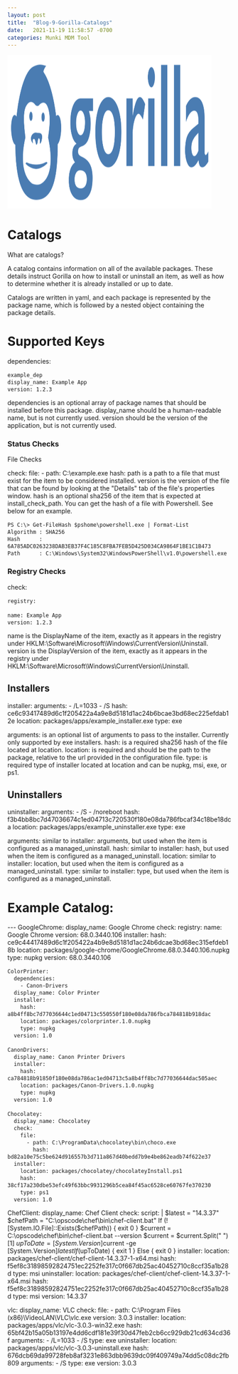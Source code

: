```yaml
---
layout: post
title:  "Blog-9-Gorilla-Catalogs"
date:   2021-11-19 11:58:57 -0700
categories: Munki MDM Tool
---
```


<img src="https://github.com/1dustindavis/gorilla/blob/main/gorilla.png" alt="MSC" width="460" height="345">



<h1>Catalogs</h1>
What are catalogs?

A catalog contains information on all of the available packages. These details instruct Gorilla on how to install or uninstall an item, as well as how to determine whether it is already installed or up to date.

Catalogs are written in yaml, and each package is represented by the package name, which is followed by a nested object containing the package details.


<h1>Supported Keys</h1>
    dependencies:

    example_dep
    display_name: Example App
    version: 1.2.3

dependencies is an optional array of package names that should be installed before this package.
display_name should be a human-readable name, but is not currently used.
version should be the version of the application, but is not currently used.

<h3>Status Checks</h3>
File Checks

check:
    file:
    - path: C:\example.exe
     hash: 
path is a path to a file that must exist for the item to be considered installed.
version is the version of the file that can be found by looking at the "Details" tab of the file's properties window.
hash is an optional sha256 of the item that is expected at install_check_path.
You can get the hash of a file with Powershell. See below for an example.

    PS C:\> Get-FileHash $pshome\powershell.exe | Format-List
    Algorithm : SHA256
    Hash      : 6A785ADC0263238DAB3EB37F4C185C8FBA7FEB5D425D034CA9864F1BE1C1B473
    Path      : C:\Windows\System32\WindowsPowerShell\v1.0\powershell.exe



<h3>Registry Checks</h3>
    check:

    registry:

    name: Example App
    version: 1.2.3

name is the DisplayName of the item, exactly as it appears in the registry under HKLM:\Software\Microsoft\Windows\CurrentVersion\Uninstall\.
version is the DisplayVersion of the item, exactly as it appears in the registry under HKLM:\Software\Microsoft\Windows\CurrentVersion\Uninstall\.

<h2>Installers</h2>
    installer:
      arguments:
     - /L=1033
     - /S
    hash: ce6c93417489d6c1f205422a4a9e8d5181d1ac24b6bcae3bd68ec225efdab12e
    location: packages/apps/example_installer.exe
    type: exe

arguments: is an optional list of arguments to pass to the installer. Currently only supported by exe installers.
hash: is a required sha256 hash of the file located at location.
location: is required and should be the path to the package, relative to the url provided in the configuration file.
type: is required type of installer located at location and can be nupkg, msi, exe, or ps1.


<h2>Uninstallers</h2>
    uninstaller:
     arguments:
     - /S
     - /noreboot
    hash: f3b4bb8bc7d47036674c1ed04713c720530f180e08da786fbcaf34c18be18dca
    location: packages/apps/example_uninstaller.exe
    type: exe

arguments: similar to installer: arguments, but used when the item is configured as a managed_uninstall.
hash: similar to installer: hash, but used when the item is configured as a managed_uninstall.
location: similar to installer: location, but used when the item is configured as a managed_uninstall.
type: similar to installer: type, but used when the item is configured as a managed_uninstall.

<h1>Example Catalog:</h1>
---
    GoogleChrome:
      display_name: Google Chrome
      check:
        registry:
          name: Google Chrome
          version: 68.0.3440.106
      installer:
        hash: ce9c44417489d6c1f205422a4b9e8d5181d1ac24b6dcae3bd68ec315efdeb18b
        location: packages/google-chrome/GoogleChrome.68.0.3440.106.nupkg
        type: nupkg
      version: 68.0.3440.106

    ColorPrinter:
      dependencies:
        - Canon-Drivers
      display_name: Color Printer
      installer:
        hash: a8b4ff8bc7d77036644c1ed04713c550550f180e08da786fbca784818b918dac
        location: packages/colorprinter.1.0.nupkg
        type: nupkg
      version: 1.0

    CanonDrivers:
      display_name: Canon Printer Drivers
      installer:
        hash: ca784818b91850f180e08da786ac1ed04713c5a8b4ff8bc7d77036644dac505aec
        location: packages/Canon-Drivers.1.0.nupkg
        type: nupkg
      version: 1.0

    Chocolatey:
      display_name: Chocolatey
      check:
        file:
          - path: C:\ProgramData\chocolatey\bin\choco.exe
            hash: bd82a10e75c5be624d916557b3d711a867d40bedd7b9e4be862eadb74f622e37
      installer:
        location: packages/chocolatey/chocolateyInstall.ps1
        hash: 38cf17a230dbe53efc49f63bbc9931296b5cea84f45ac6528ce60767fe370230
        type: ps1
      version: 1.0

ChefClient:
  display_name: Chef Client
  check:
    script: |
      $latest = "14.3.37"
      $chefPath = "C:\opscode\chef\bin\chef-client.bat"
      If (![System.IO.File]::Exists($chefPath)) {
        exit 0
      }
      $current = C:\opscode\chef\bin\chef-client.bat --version
      $current = $current.Split(" ")[1]
      $upToDate = [System.Version]$current -ge [System.Version]$latest
      If ($upToDate) {
        exit 1
      } Else {
        exit 0
      }
  installer:
    location: packages/chef-client/chef-client-14.3.37-1-x64.msi
    hash: f5ef8c31898592824751ec2252fe317c0f667db25ac40452710c8ccf35a1b28d
    type: msi
  uninstaller:
    location: packages/chef-client/chef-client-14.3.37-1-x64.msi
    hash: f5ef8c31898592824751ec2252fe317c0f667db25ac40452710c8ccf35a1b28d
    type: msi
  version: 14.3.37

vlc:
  display_name: VLC
  check:
    file:
      - path: C:\Program Files (x86)\VideoLAN\VLC\vlc.exe
        version: 3.0.3
  installer:
    location: packages/apps/vlc/vlc-3.0.3-win32.exe
    hash: 65bf42b15a05b13197e4dd6cdf181e39f30d47feb2cb6cc929db21cd634cd36f
    arguments: 
     - /L=1033
     - /S
    type: exe
  uninstaller:
    location: packages/apps/vlc/vlc-3.0.3-uninstall.exe
    hash: 676dcb69da99728feb8af3231e863dbb9639dc09f409749a74dd5c08dc2fb809
    arguments: 
     - /S
    type: exe
  version: 3.0.3
